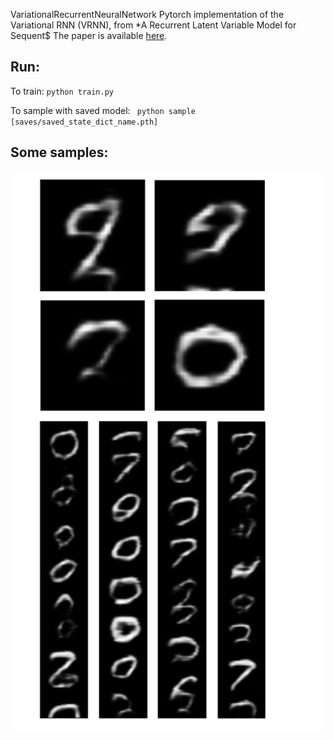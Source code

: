  VariationalRecurrentNeuralNetwork
Pytorch implementation of the Variational RNN (VRNN), from *A Recurrent Latent Variable Model for Sequent$
The paper is available [here](https://arxiv.org/abs/1506.02216).

## Run:

To train: ``` python train.py ```


To sample with saved model: ``` python sample [saves/saved_state_dict_name.pth]```

## Some samples:

![png](images/samples.png)
